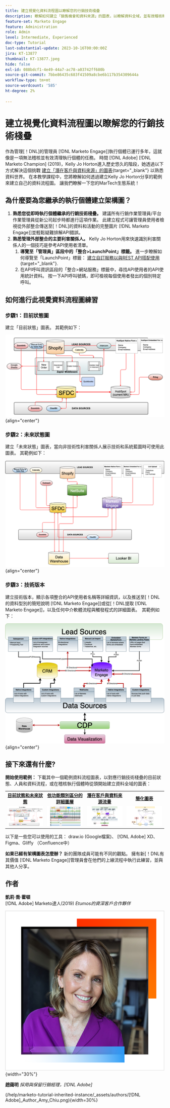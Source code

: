 ```yaml
---
title: 建立視覺化資料流程圖以瞭解您的行銷技術棧疊
description: 瞭解如何建立「銷售機會和資料來源」的圖表，以瞭解資料全域，並有效稽核和整理執行個體。
feature-set: Marketo Engage
feature: Administration
role: Admin
level: Intermediate, Experienced
doc-type: Tutorial
last-substantial-update: 2023-10-16T00:00:00Z
jira: KT-13877
thumbnail: KT-13877.jpeg
hide: false
exl-id: 088bdcf1-4e49-44a7-ac78-a03742ff680b
source-git-commit: 7bbe86435c683f41509a8cbe6b117b354309644a
workflow-type: tm+mt
source-wordcount: '585'
ht-degree: 2%

---
```


# 建立視覺化資料流程圖以瞭解您的行銷技術棧疊

作為管理[！DNL]的管理員 [!DNL Marketo Engage]]執行個體已運行多年，這就像是一項無法稽核並有效清理執行個體的任務。 時間 [!DNL Adobe] [!DNL Marketo Champion] (2019)，Kelly Jo Horton進入歷史悠久的階段，她透過以下方式解決這個挑戰 [建立「潛在客戶與資料來源」的圖表](https://nation.marketo.com/t5/employee-blogs/understand-your-marketing-technology-and-data-create-this/ba-p/296774){target="_blank"} 以熟悉資料世界。 在本教學課程中，您將瞭解如何透過建立Kelly Jo Horton分享的範例來建立自己的資料流程圖。 讓我們瞭解一下您的MarTech生態系統！

## 為什麼要為您繼承的執行個體建立架構圖？

1. **熟悉您從即時執行個體繼承的行銷技術棧疊。** 建議所有行銷作業管理員/平台作業管理員從新公司起步時都進行這項作業。 此建立程式可讓管理員使用者檢視從外部整合傳送至[！DNL]的資料和活動的完整圖片 [!DNL Marketo Engage]]並輕鬆疑難排解API錯誤。
2. **熟悉管理外部整合的主要利害關係人。** Kelly Jo Horton用來快速識別利害關係人的一個技巧是參考API使用者清單。
   1. **導覽至「管理員」區段中的「整合>LaunchPoint」標籤。** 進一步瞭解如何導覽至「LaunchPoint」標籤： [建立自訂服務以與REST API搭配使用](https://experienceleague.adobe.com/docs/marketo/using/product-docs/administration/additional-integrations/create-a-custom-service-for-use-with-rest-api.html){target="_blank"}.
   2. 在API呼叫資訊區段的「整合>網站服務」標籤中，尋找API使用者的API使用統計資料。 按一下API呼叫號碼，即可檢視每個使用者發出的個別特定呼叫。

## 如何進行此視覺資料流程圖練習

### 步驟1：目前狀態圖

建立「目前狀態」圖表。 其範例如下：

![目前狀態圖](/help/marketo-tutorial-inherited-instance/_assets/data-flow-diagram/Current_State_Lead_Data_Sources_KellyJo_Horton.png){align="center"}


### 步驟2：未來狀態圖

建立「未來狀態」圖表，當向非技術性利害關係人展示技術和系統藍圖時可使用此圖表。 其範例如下：

![未來狀態圖](/help/marketo-tutorial-inherited-instance/_assets/data-flow-diagram/Future-State-Lead-Data-Sources-KellyJo-Horton.png){align="center"}

### 步驟3：技術版本

建立技術版本，顯示各項整合的API使用者名稱等詳細資訊，以及推送至[！DNL的資料型別的簡短說明 [!DNL Marketo Engage]]或從[！DNL提取 [!DNL Marketo Engage]]，以及任何中介軟體流程與觸發程式的詳細圖表。  其範例如下：

![技術版本](/help/marketo-tutorial-inherited-instance/_assets/data-flow-diagram/Lead-Data-Source-Diagram-KellyJo-Horton.png){align="center"}


## 接下來還有什麼?

**開始使用範例：**
下載其中一個範例資料流程圖表，以對應行銷技術棧疊的目前狀態、人員和資料流程，或在稽核執行個體時從頭開始建立資料全域的圖表：


<table style="table-layout:fixed">
   <tr>  
      <td style="border: 0;">
      <div style="text-align: center;">
          <a href="./_assets/downloads/Current_Future_State_Lead_Data_Sources.zip">
            <strong>目前狀態和未來狀態</strong>
         </a>
      </div>
      </td>
      <td style="border: 0;">
      <div style="text-align: center;">
         <a href="./_assets/downloads/Detailed_Layers_by_Functional_Category_Stacked_Technologies.zip">
         <strong>依功能類別區分的詳細圖層 </strong>   
         </a>
      </div>
      </td>
      <td style="border: 0;">
         <div style="text-align: center;">
         <a href="./_assets/downloads/Lead_Data_Source.zip">
           <strong>潛在客戶與資料來源流量 </strong>  
         </a>
         </div>
       </td> 
       <td style="border: 0;">
         <div style="text-align: center;">
         <a href="./_assets/downloads/Simple_World_Class_Stage_Stack.zip">
          <strong>簡化圖表</strong>  
         </a>
         </div>
        </td>  
   </tr>
   <tr>
    <td style="border: 0;">
         <div>
          <img alt="目前狀態與未來狀態圖表" src="./_assets/Thumbnail_Current-Future State Lead_Data Sources_KellyJo_Horton.png"/>
         </a>
      </div>
      </td>
      <td style="border: 0;">
         <div>
         <a href="./_assets/downloads/Detailed_Layers_by_Functional_Category_Stacked_Technologies.zip">
         <img alt="依功能類別區分的詳細圖層圖" src="./_assets/Thumbnail_Detailed_Layers_by_Functional_Category_Stacked_Technologies_KellyJo_Horton.png" />
       </a>
         </div>
      </td>
       <td style="border: 0;">
         <div>
            <a href="./_assets/downloads/Lead_Data_Source.zip">
         <img alt="潛在客戶與資料來源流程圖" src="./_assets/Thumbnail_Lead-Data Source Diagram_KellyJo_Horton.png" />
         </a>
         </div>
      </td>
     <td style="border: 0;">
         <div>
            <a href="./_assets/downloads/Simple_World_Class_Stage_Stack.zip">
             <img alt="簡化圖表" src="./_assets/Thumbnail_Simple_World_Class_Stage_Stack.png" />
         </a>
         </div>
      </td>
</table>

以下是一些您可以使用的工具： draw.io (Google檔案)、 [!DNL Adobe] XD、Figma、Gliffy （Confluence中）

**如果已經有架構圖表怎麼辦？** 新的團隊成員可能有不同的觀點。 擁有新[！DNL有其價值 [!DNL Marketo Engage]]管理員會在他們的上線流程中執行此練習，並與其他人分享。

## 作者

**凱莉·喬·霍頓**\
[!DNL Adobe] Marketo達人(2019)
*Etumos的資深客戶合作夥伴*

![凱莉·喬·霍頓](/help/marketo-tutorial-inherited-instance/_assets/authors/Customer_Author_Kelly_Jo_Horton.png){width="30%"}

**趙藹明**
*採用與保留行銷經理，[!DNL Adobe]*

(/help/marketo-tutorial-inherited-instance/_assets/authors/[!DNL Adobe]_Author_Amy_Chiu.png){width=30%}
